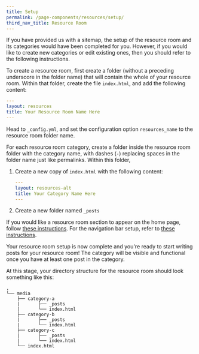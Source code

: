 ```yaml
---
title: Setup
permalink: /page-components/resources/setup/
third_nav_title: Resource Room
---
```

If you have provided us with a sitemap, the setup of the resource room and its categories would have been completed for you. However, if you would like to create new categories or edit existing ones, then you should refer to the following instructions.

To create a resource room, first create a folder (without a preceding underscore in the folder name) that will contain the whole of your resource room. Within that folder, create the file `index.html`, and add the following content:

```yml
---
layout: resources
title: Your Resource Room Name Here
---
```

Head to `_config.yml`, and set the configuration option `resources_name` to the resource room folder name.

For each resource room category, create a folder inside the resource room folder with the category name, with dashes (`-`) replacing spaces in the folder name just like permalinks. Within this folder,

1. Create a new copy of `index.html` with the following content:

   ```yml
   ---
   layout: resources-alt
   title: Your Category Name Here
   ---
   ```

2. Create a new folder named `_posts`

If you would like a resource room section to appear on the home page, follow [these instructions](/page-components/home/resources/). For the navigation bar setup, refer to [these instructions](/page-components/navbar/configuration/).

Your resource room setup is now complete and you're ready to start writing posts for your resource room! The category will be visible and functional once you have at least one post in the category.

At this stage, your directory structure for the resource room should look something like this:

```
.
└── media
    ├── category-a
    |       ├── _posts
    |       └── index.html
    ├── category-b
    |       ├── _posts
    |       └── index.html
    ├── category-c
    |       ├── _posts
    |       └── index.html
    └── index.html
```